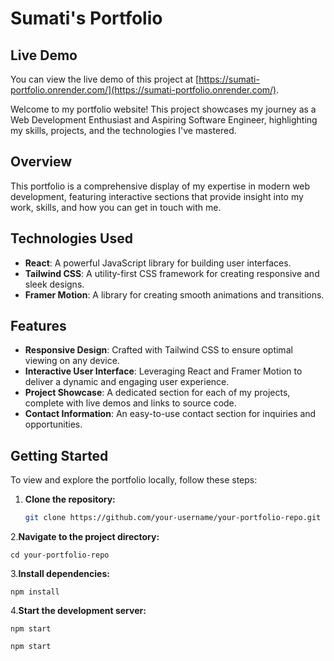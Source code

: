# Sumati's Portfolio

## Live Demo

You can view the live demo of this project at [https://sumati-portfolio.onrender.com/](https://sumati-portfolio.onrender.com/).


Welcome to my portfolio website! This project showcases my journey as a Web Development Enthusiast and Aspiring Software Engineer, highlighting my skills, projects, and the technologies I've mastered.

## Overview

This portfolio is a comprehensive display of my expertise in modern web development, featuring interactive sections that provide insight into my work, skills, and how you can get in touch with me.

## Technologies Used

- **React**: A powerful JavaScript library for building user interfaces.
- **Tailwind CSS**: A utility-first CSS framework for creating responsive and sleek designs.
- **Framer Motion**: A library for creating smooth animations and transitions.

## Features

- **Responsive Design**: Crafted with Tailwind CSS to ensure optimal viewing on any device.
- **Interactive User Interface**: Leveraging React and Framer Motion to deliver a dynamic and engaging user experience.
- **Project Showcase**: A dedicated section for each of my projects, complete with live demos and links to source code.
- **Contact Information**: An easy-to-use contact section for inquiries and opportunities.

## Getting Started

To view and explore the portfolio locally, follow these steps:



1. **Clone the repository:**

   ```bash
   git clone https://github.com/your-username/your-portfolio-repo.git

2.**Navigate to the project directory:**

```
cd your-portfolio-repo
```
3.**Install dependencies:**
```
npm install
```
4.**Start the development server:**
```
npm start

```











































```bash
npm start

